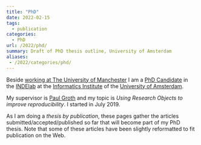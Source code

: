 ```yaml
---
title: "PhD"
date: 2022-02-15
tags:
  - publication
categories:
  - PhD
url: /2022/phd/ 
summary: Draft of PhD thesis outline, University of Amsterdam
aliases:
 - /2022/categories/phd/
---
```


Beside [working at The University of Manchester](/about/) I am a [PhD Candidate](https://www.uva.nl/en/profile/s/o/s.soilandreyes/s.soiland-reyes.html) in the [INDElab](https://indelab.org/) at the [Informatics Institute](http://ivi.uva.nl/) of the [University of Amsterdam](http://uva.nl/).

My supervisor is [Paul Groth](http://pgroth.com/) and my topic is _Using Research Objects to improve reproducibility_. I started in July 2019.

As I am doing a _thesis by publication_, these pages gather the articles submitted/accepted/published so far that will become part of my PhD thesis. Note that some of these articles have been slightly reformatted to fit publication on the Web.

